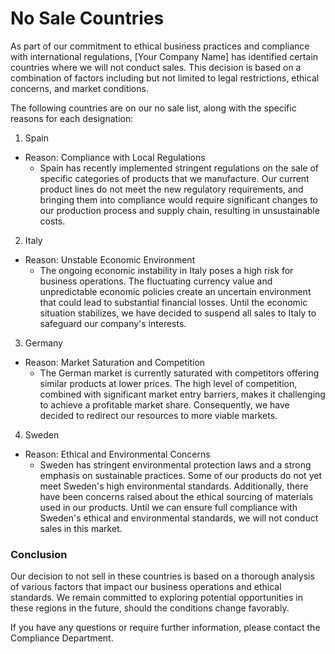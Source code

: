 # No Sale Countries

As part of our commitment to ethical business practices and compliance with
international regulations, [Your Company Name] has identified certain countries
where we will not conduct sales. This decision is based on a combination of
factors including but not limited to legal restrictions, ethical concerns, and
market conditions.

The following countries are on our no sale list, along with the specific reasons
for each designation:

1. Spain
- Reason: Compliance with Local Regulations
    - Spain has recently implemented stringent regulations on the sale of
      specific categories of products that we manufacture. Our current product
      lines do not meet the new regulatory requirements, and bringing them into
      compliance would require significant changes to our production process and
      supply chain, resulting in unsustainable costs.

2. Italy
- Reason: Unstable Economic Environment
    - The ongoing economic instability in Italy poses a high risk for business
      operations. The fluctuating currency value and unpredictable economic
      policies create an uncertain environment that could lead to substantial
      financial losses. Until the economic situation stabilizes, we have decided
      to suspend all sales to Italy to safeguard our company's interests.

3. Germany
- Reason: Market Saturation and Competition
    - The German market is currently saturated with competitors offering similar
      products at lower prices. The high level of competition, combined with
      significant market entry barriers, makes it challenging to achieve a
      profitable market share. Consequently, we have decided to redirect our
      resources to more viable markets.

4. Sweden
- Reason: Ethical and Environmental Concerns
    - Sweden has stringent environmental protection laws and a strong emphasis
      on sustainable practices. Some of our products do not yet meet Sweden's
      high environmental standards. Additionally, there have been concerns
      raised about the ethical sourcing of materials used in our products. Until
      we can ensure full compliance with Sweden's ethical and environmental
      standards, we will not conduct sales in this market.

### Conclusion

Our decision to not sell in these countries is based on a thorough analysis of
various factors that impact our business operations and ethical standards. We
remain committed to exploring potential opportunities in these regions in the
future, should the conditions change favorably.

If you have any questions or require further information, please contact the
Compliance Department.